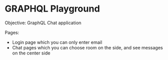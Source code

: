 # GRAPHQL Playground

Objective: GraphQL Chat application

Pages:

- Login page which you can only enter email
- Chat pages which you can choose room on the side, and see messages on the center side
